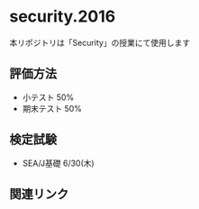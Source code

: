 # security.2016
本リポジトリは「Security」の授業にて使用します

## 評価方法

- 小テスト 50%
- 期末テスト 50%

## 検定試験

- SEA/J基礎 6/30(木)

## 関連リンク